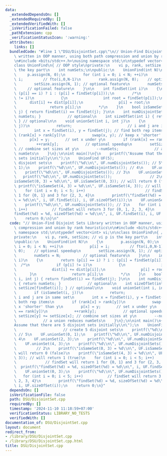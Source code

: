 ```yaml
---
data:
  _extendedDependsOn: []
  _extendedRequiredBy: []
  _extendedVerifiedWith: []
  _isVerificationFailed: false
  _pathExtension: cpp
  _verificationStatusIcon: ':warning:'
  attributes:
    links: []
  bundledCode: "#line 1 \"DSU/DisjointSet.cpp\"\n// Union-Find Disjoint Sets Library\
    \ written in OOP manner, using both path compression and union by rank heuristics\n\
    \n#include <bits/stdc++.h>\nusing namespace std;\n\ntypedef vector<int> vi;\n\n\
    class UnionFind\n{ // OOP style\nprivate:\n    vi p, rank, setSize; // vi p is\
    \ the key part\n    int numSets;\n\npublic:\n    UnionFind(int N)\n    {\n   \
    \     p.assign(N, 0);\n        for (int i = 0; i < N; ++i)\n            p[i] =\
    \ i;         // fto(i,0,N-1)\n        rank.assign(N, 0);    // optional speedup\n\
    \        setSize.assign(N, 1); // optional feature\n        numSets = N;     \
    \     // optional feature\n    }\n\n    int findSet(int i)\n    {\n        return\
    \ (p[i] == i) ? i : (p[i] = findSet(p[i]));\n        /*\n            if (p[i]\
    \ != i)\n            {\n                int root = findSet(p[i]);\n          \
    \      dist[i] += dist[p[i]];\n                p[i] = root;\n            }\n \
    \               return p[i];\n        */\n    }\n    bool isSameSet(int i, int\
    \ j) { return findSet(i) == findSet(j); }\n\n    int numDisjointSets() { return\
    \ numSets; }            // optional\n    int sizeOfSet(int i) { return setSize[findSet(i)];\
    \ } // optional\n\n    void unionSet(int i, int j)\n    {\n        if (isSameSet(i,\
    \ j))\n            return;                         // i and j are in same set\n\
    \        int x = findSet(i), y = findSet(j); // find both rep items\n        if\
    \ (rank[x] > rank[y])\n            swap(x, y); // keep x 'shorter' than y\n  \
    \      p[x] = y;       // set x under y\n        if (rank[x] == rank[y])\n   \
    \         ++rank[y];            // optional speedup\n        setSize[y] += setSize[x];\
    \ // combine set sizes at y\n        --numSets;                // a union reduces\
    \ numSets\n    }\n};\n\nint main()\n{\n    printf(\"Assume that there are 5 disjoint\
    \ sets initially\\n\");\n    UnionFind UF(5);                      // create 5\
    \ disjoint sets\n    printf(\"%d\\n\", UF.numDisjointSets()); // 5\n    UF.unionSet(0,\
    \ 1);\n    printf(\"%d\\n\", UF.numDisjointSets()); // 4\n    UF.unionSet(2, 3);\n\
    \    printf(\"%d\\n\", UF.numDisjointSets()); // 3\n    UF.unionSet(4, 3);\n \
    \   printf(\"%d\\n\", UF.numDisjointSets());                 // 2\n    printf(\"\
    isSameSet(0, 3) = %d\\n\", UF.isSameSet(0, 3)); // will return 0 (false)\n   \
    \ printf(\"isSameSet(4, 3) = %d\\n\", UF.isSameSet(4, 3)); // will return 1 (true)\n\
    \    for (int i = 0; i < 5; i++)                           // findSet will return\
    \ 1 for {0, 1} and 3 for {2, 3, 4}\n        printf(\"findSet(%d) = %d, sizeOfSet(%d)\
    \ = %d\\n\", i, UF.findSet(i), i, UF.sizeOfSet(i));\n    UF.unionSet(0, 3);\n\
    \    printf(\"%d\\n\", UF.numDisjointSets()); // 1\n    for (int i = 0; i < 5;\
    \ i++)           // findSet will return 3 for {0, 1, 2, 3, 4}\n        printf(\"\
    findSet(%d) = %d, sizeOfSet(%d) = %d\\n\", i, UF.findSet(i), i, UF.sizeOfSet(i));\n\
    \    return 0;\n}\n"
  code: "// Union-Find Disjoint Sets Library written in OOP manner, using both path\
    \ compression and union by rank heuristics\n\n#include <bits/stdc++.h>\nusing\
    \ namespace std;\n\ntypedef vector<int> vi;\n\nclass UnionFind\n{ // OOP style\n\
    private:\n    vi p, rank, setSize; // vi p is the key part\n    int numSets;\n\
    \npublic:\n    UnionFind(int N)\n    {\n        p.assign(N, 0);\n        for (int\
    \ i = 0; i < N; ++i)\n            p[i] = i;         // fto(i,0,N-1)\n        rank.assign(N,\
    \ 0);    // optional speedup\n        setSize.assign(N, 1); // optional feature\n\
    \        numSets = N;          // optional feature\n    }\n\n    int findSet(int\
    \ i)\n    {\n        return (p[i] == i) ? i : (p[i] = findSet(p[i]));\n      \
    \  /*\n            if (p[i] != i)\n            {\n                int root = findSet(p[i]);\n\
    \                dist[i] += dist[p[i]];\n                p[i] = root;\n      \
    \      }\n                return p[i];\n        */\n    }\n    bool isSameSet(int\
    \ i, int j) { return findSet(i) == findSet(j); }\n\n    int numDisjointSets()\
    \ { return numSets; }            // optional\n    int sizeOfSet(int i) { return\
    \ setSize[findSet(i)]; } // optional\n\n    void unionSet(int i, int j)\n    {\n\
    \        if (isSameSet(i, j))\n            return;                         //\
    \ i and j are in same set\n        int x = findSet(i), y = findSet(j); // find\
    \ both rep items\n        if (rank[x] > rank[y])\n            swap(x, y); // keep\
    \ x 'shorter' than y\n        p[x] = y;       // set x under y\n        if (rank[x]\
    \ == rank[y])\n            ++rank[y];            // optional speedup\n       \
    \ setSize[y] += setSize[x]; // combine set sizes at y\n        --numSets;    \
    \            // a union reduces numSets\n    }\n};\n\nint main()\n{\n    printf(\"\
    Assume that there are 5 disjoint sets initially\\n\");\n    UnionFind UF(5); \
    \                     // create 5 disjoint sets\n    printf(\"%d\\n\", UF.numDisjointSets());\
    \ // 5\n    UF.unionSet(0, 1);\n    printf(\"%d\\n\", UF.numDisjointSets()); //\
    \ 4\n    UF.unionSet(2, 3);\n    printf(\"%d\\n\", UF.numDisjointSets()); // 3\n\
    \    UF.unionSet(4, 3);\n    printf(\"%d\\n\", UF.numDisjointSets());        \
    \         // 2\n    printf(\"isSameSet(0, 3) = %d\\n\", UF.isSameSet(0, 3)); //\
    \ will return 0 (false)\n    printf(\"isSameSet(4, 3) = %d\\n\", UF.isSameSet(4,\
    \ 3)); // will return 1 (true)\n    for (int i = 0; i < 5; i++)              \
    \             // findSet will return 1 for {0, 1} and 3 for {2, 3, 4}\n      \
    \  printf(\"findSet(%d) = %d, sizeOfSet(%d) = %d\\n\", i, UF.findSet(i), i, UF.sizeOfSet(i));\n\
    \    UF.unionSet(0, 3);\n    printf(\"%d\\n\", UF.numDisjointSets()); // 1\n \
    \   for (int i = 0; i < 5; i++)           // findSet will return 3 for {0, 1,\
    \ 2, 3, 4}\n        printf(\"findSet(%d) = %d, sizeOfSet(%d) = %d\\n\", i, UF.findSet(i),\
    \ i, UF.sizeOfSet(i));\n    return 0;\n}"
  dependsOn: []
  isVerificationFile: false
  path: DSU/DisjointSet.cpp
  requiredBy: []
  timestamp: '2024-11-10 11:18:59+07:00'
  verificationStatus: LIBRARY_NO_TESTS
  verifiedWith: []
documentation_of: DSU/DisjointSet.cpp
layout: document
redirect_from:
- /library/DSU/DisjointSet.cpp
- /library/DSU/DisjointSet.cpp.html
title: DSU/DisjointSet.cpp
---
```

